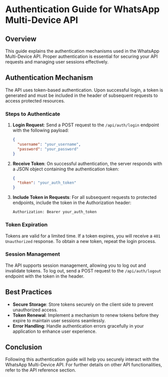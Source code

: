# Authentication Guide for WhatsApp Multi-Device API

## Overview

This guide explains the authentication mechanisms used in the WhatsApp Multi-Device API. Proper authentication is essential for securing your API requests and managing user sessions effectively.

## Authentication Mechanism

The API uses token-based authentication. Upon successful login, a token is generated and must be included in the header of subsequent requests to access protected resources.

### Steps to Authenticate

1. **Login Request**: Send a POST request to the `/api/auth/login` endpoint with the following payload:

   ```json
   {
     "username": "your_username",
     "password": "your_password"
   }
   ```

2. **Receive Token**: On successful authentication, the server responds with a JSON object containing the authentication token:

   ```json
   {
     "token": "your_auth_token"
   }
   ```

3. **Include Token in Requests**: For all subsequent requests to protected endpoints, include the token in the Authorization header:

   ```
   Authorization: Bearer your_auth_token
   ```

### Token Expiration

Tokens are valid for a limited time. If a token expires, you will receive a `401 Unauthorized` response. To obtain a new token, repeat the login process.

### Session Management

The API supports session management, allowing you to log out and invalidate tokens. To log out, send a POST request to the `/api/auth/logout` endpoint with the token in the header.

## Best Practices

- **Secure Storage**: Store tokens securely on the client side to prevent unauthorized access.
- **Token Renewal**: Implement a mechanism to renew tokens before they expire to maintain user sessions seamlessly.
- **Error Handling**: Handle authentication errors gracefully in your application to enhance user experience.

## Conclusion

Following this authentication guide will help you securely interact with the WhatsApp Multi-Device API. For further details on other API functionalities, refer to the API reference section.